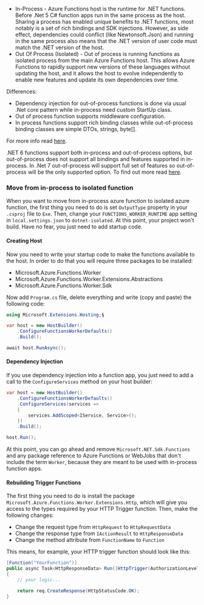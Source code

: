 * In-Process - Azure Functions host is the runtime for .NET functions. Before .Net 5 C# function apps run in the same process as the host. Sharing a process has enabled unique benefits to .NET functions, most notably is a set of rich bindings and SDK injections. However, as side effect, dependencies could conflict (like Newtonsoft.Json) and running in the same process also means that the .NET version of user code must match the .NET version of the host.
* Out Of Process (Isolated) - Out of process is running functions as isolated process from the main Azure Functions host. This allows Azure Functions to rapidly support new versions of these languages without updating the host, and it allows the host to evolve independently to enable new features and update its own dependencies over time.

Differences:

* Dependency injection for out-of-process functions is done via usual .Net core pattern while in-process need custom StartUp class.
* Out of process function supports middleware configuration.
* In process functions support rich binding classes while out-of-process binding classes are simple DTOs, strings, byte[].

For more info read [here](https://docs.microsoft.com/en-us/azure/azure-functions/dotnet-isolated-process-guide?tabs=browser&pivots=development-environment-vs#differences-with-net-class-library-functions).

.NET 6 functions support both in-process and out-of-process options, but out-of-process does not support all bindings and features supported in in-process.
In .Net 7 out-of-process will support full set of features so out-of-process will be the only supported option. To find out more read [here](https://techcommunity.microsoft.com/t5/apps-on-azure-blog/net-on-azure-functions-roadmap/ba-p/2197916).

### Move from in-process to isolated function

When you want to move from in-process azure function to isolated azure function, the first thing you need to do is set ``OutputType`` property in your ``.csproj`` file to ``Exe``. Then, change your ``FUNCTIONS_WORKER_RUNTIME`` app setting in ``local.settings.json`` to ``dotnet-isolated``. At this point, your project won't build. Have no fear, you just need to add startup code.

#### Creating Host

Now you need to write your startup code to make the functions available to the host. In order to do that you will require three packages to be installed:

* Microsoft.Azure.Functions.Worker
* Microsoft.Azure.Functions.Worker.Extensions.Abstractions
* Microsoft.Azure.Functions.Worker.Sdk

Now add ``Program.cs`` file, delete everything and write (copy and paste) the following code:

```c#
using Microsoft.Extensions.Hosting;§

var host = new HostBuilder()
    .ConfigureFunctionsWorkerDefaults()
    .Build();

await host.RunAsync();
```

#### Dependency Injection

If you use dependency injection into a function app, you just need to add a call to the ``ConfigureServices`` method on your host builder:

```c#
var host = new HostBuilder()
    .ConfigureFunctionsWorkerDefaults()
    .ConfigureServices(services =>
    {
        services.AddScoped<IService, Service>();
    })
    .Build();

host.Run();
```

At this point, you can go ahead and remove ``Microsoft.NET.Sdk.Functions`` and any package reference to Azure Functions or WebJobs that don't include the term ``Worker``, because they are meant to be used with in-process function apps.

#### Rebuilding Trigger Functions

The first thing you need to do is install the package ``Microsoft.Azure.Functions.Worker.Extensions.Http``, which will give you access to the types required by your HTTP Trigger function. Then, make the following changes:

* Change the request type from `HttpRequest` to `HttpRequestData`
* Change the response type from `IActionResult` to `HttpResponseData`
* Change the method attribute from `FunctionName` to `Function`

This means, for example, your HTTP trigger function should look like this:

```c#
[Function("YourFunction")]
public async Task<HttpResponseData> Run([HttpTrigger(AuthorizationLevel.Function, "get", "post")] HttpRequestData req)
{
    // your logic...

    return req.CreateResponse(HttpStatusCode.OK);
}
```
